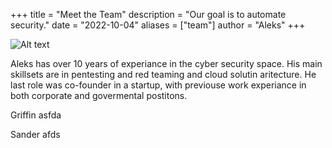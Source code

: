 +++
title = "Meet the Team"
description = "Our goal is to automate security."
date = "2022-10-04"
aliases = ["team"]
author = "Aleks"
+++

<img title="a title" alt="Alt text" src="./alek.jpg">

Aleks has over 10 years of experiance in the cyber security space. His main skillsets are in pentesting and red teaming and cloud solutin aritecture. He last role was co-founder in a startup, with previouse work experiance in both corporate and govermental postitons.

Griffin
asfda

Sander
afds
